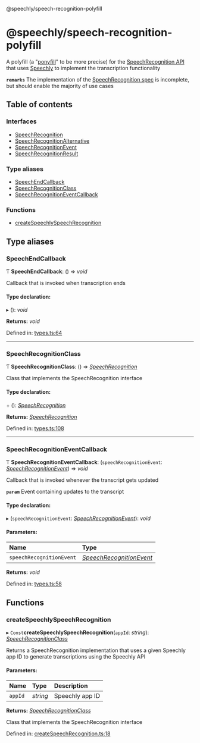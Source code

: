 @speechly/speech-recognition-polyfill

# @speechly/speech-recognition-polyfill

A polyfill (a "[ponyfill](https://ponyfoo.com/articles/polyfills-or-ponyfills)" to be more precise) for the
[SpeechRecognition API](https://developer.mozilla.org/en-US/docs/Web/API/SpeechRecognition) that uses
[Speechly](https://www.speechly.com/) to implement the transcription functionality

**`remarks`** 
The implementation of the [SpeechRecognition spec](https://developer.mozilla.org/en-US/docs/Web/API/SpeechRecognition)
is incomplete, but should enable the majority of use cases

## Table of contents

### Interfaces

- [SpeechRecognition](interfaces/speechrecognition.md)
- [SpeechRecognitionAlternative](interfaces/speechrecognitionalternative.md)
- [SpeechRecognitionEvent](interfaces/speechrecognitionevent.md)
- [SpeechRecognitionResult](interfaces/speechrecognitionresult.md)

### Type aliases

- [SpeechEndCallback](README.md#speechendcallback)
- [SpeechRecognitionClass](README.md#speechrecognitionclass)
- [SpeechRecognitionEventCallback](README.md#speechrecognitioneventcallback)

### Functions

- [createSpeechlySpeechRecognition](README.md#createspeechlyspeechrecognition)

## Type aliases

### SpeechEndCallback

Ƭ **SpeechEndCallback**: () => *void*

Callback that is invoked when transcription ends

#### Type declaration:

▸ (): *void*

**Returns:** *void*

Defined in: [types.ts:64](https://github.com/JamesBrill/speech-recognition-polyfill/blob/HEAD/src/types.ts#L64)

___

### SpeechRecognitionClass

Ƭ **SpeechRecognitionClass**: () => [*SpeechRecognition*](interfaces/speechrecognition.md)

Class that implements the SpeechRecognition interface

#### Type declaration:

\+ (): [*SpeechRecognition*](interfaces/speechrecognition.md)

**Returns:** [*SpeechRecognition*](interfaces/speechrecognition.md)

Defined in: [types.ts:108](https://github.com/JamesBrill/speech-recognition-polyfill/blob/HEAD/src/types.ts#L108)

___

### SpeechRecognitionEventCallback

Ƭ **SpeechRecognitionEventCallback**: (`speechRecognitionEvent`: [*SpeechRecognitionEvent*](interfaces/speechrecognitionevent.md)) => *void*

Callback that is invoked whenever the transcript gets updated

**`param`** Event containing updates to the transcript

#### Type declaration:

▸ (`speechRecognitionEvent`: [*SpeechRecognitionEvent*](interfaces/speechrecognitionevent.md)): *void*

#### Parameters:

| Name | Type |
| :------ | :------ |
| `speechRecognitionEvent` | [*SpeechRecognitionEvent*](interfaces/speechrecognitionevent.md) |

**Returns:** *void*

Defined in: [types.ts:58](https://github.com/JamesBrill/speech-recognition-polyfill/blob/HEAD/src/types.ts#L58)

## Functions

### createSpeechlySpeechRecognition

▸ `Const`**createSpeechlySpeechRecognition**(`appId`: *string*): [*SpeechRecognitionClass*](README.md#speechrecognitionclass)

Returns a SpeechRecognition implementation that uses a given Speechly app ID
to generate transcriptions using the Speechly API

#### Parameters:

| Name | Type | Description |
| :------ | :------ | :------ |
| `appId` | *string* | Speechly app ID |

**Returns:** [*SpeechRecognitionClass*](README.md#speechrecognitionclass)

Class that implements the SpeechRecognition interface

Defined in: [createSpeechRecognition.ts:18](https://github.com/JamesBrill/speech-recognition-polyfill/blob/HEAD/src/createSpeechRecognition.ts#L18)
